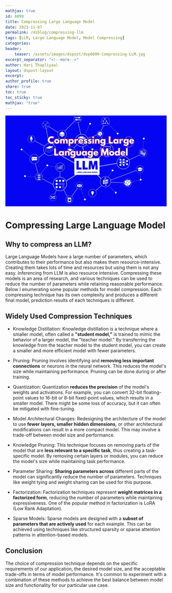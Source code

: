 ```yaml
---
mathjax: true
id: 6099
title: Compressing Large Language Model
date: 2023-11-07
permalink: /dsblog/compressing-llm
tags: [LLM, Large Language Model, Model Compressing]
categories:
header:
    teaser: /assets/images/dspost/dsp6099-Compressing-LLM.jpg
excerpt_separator: "<!--more-->"   
author: Hari Thapliyaal   
layout: dspost-layout   
excerpt:   
author_profile: true   
share: true   
toc: true   
toc_sticky: true 
mathjax: "true"
---
```


![Compressing Large Language Model](/assets/images/dspost/dsp6099-Compressing-LLM.jpg)

# Compressing Large Language Model
## Why to compress an LLM?
Large Language Models have a large number of parameters, which contributes to their performance but also makes them resource-intensive. Creating them takes lots of time and resources but using them is not any easy. Inferencing from LLM is also resource intensive. Compressing these models is an area of research, and various techniques can be used to reduce the number of parameters while retaining reasonable performance. Below I enumerating some popular methods for model compression. Each compressing technique has its own complexity and produces a different final model, prediction results of each techniques is different.

## Widely Used Compression Techniques

- Knowledge Distillation: Knowledge distillation is a technique where a smaller model, often called a **"student model,"** is trained to mimic the behavior of a larger model, the "teacher model." By transferring the knowledge from the teacher model to the student model, you can create a smaller and more efficient model with fewer parameters.

- Pruning: Pruning involves identifying and **removing less important connections** or neurons in the neural network. This reduces the model's size while maintaining performance. Pruning can be done during or after training.

- Quantization: Quantization **reduces the precision** of the model's weights and activations. For example, you can convert 32-bit floating-point values to 16-bit or 8-bit fixed-point values, which results in a smaller model. There might be some loss of accuracy, but it can often be mitigated with fine-tuning.

- Model Architectural Changes: Redesigning the architecture of the model to use **fewer layers, smaller hidden dimensions,** or other architectural modifications can result in a more compact model. This may involve a trade-off between model size and performance.

- Knowledge Pruning: This technique focuses on removing parts of the model that are **less relevant to a specific task**, thus creating a task-specific model. By removing certain layers or modules, you can reduce the model's size while maintaining task performance.

- Parameter Sharing: **Sharing parameters across** different parts of the model can significantly reduce the number of parameters. Techniques like weight tying and weight sharing can be used for this purpose.

- Factorization: Factorization techniques represent **weight matrices in a factorized form**, reducing the number of parameters while maintaining expressiveness. One of the popular method in factorization is LoRA (Low Rank Adaptation).

- Sparse Models: Sparse models are designed with a **subset of parameters that are actively used** for each example. This can be achieved using techniques like structured sparsity or sparse attention patterns in attention-based models.

## Conclusion
The choice of compression technique depends on the specific requirements of our application, the desired model size, and the acceptable trade-offs in terms of model performance. It's common to experiment with a combination of these methods to achieve the best balance between model size and functionality for our particular use case.
